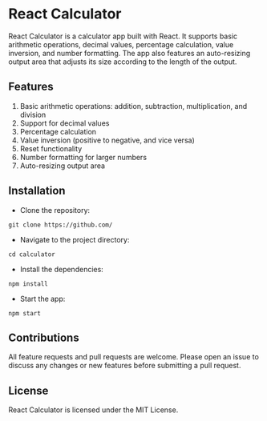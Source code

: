 # React Calculator

React Calculator is a calculator app built with React. It supports basic arithmetic operations, decimal values, percentage calculation, value inversion, and number formatting. The app also features an auto-resizing output area that adjusts its size according to the length of the output.

## Features

1. Basic arithmetic operations: addition, subtraction, multiplication, and division
2. Support for decimal values
3. Percentage calculation
4. Value inversion (positive to negative, and vice versa)
5. Reset functionality
6. Number formatting for larger numbers
7. Auto-resizing output area

## Installation

- Clone the repository:

```
git clone https://github.com/
```

- Navigate to the project directory:

```
cd calculator
```

- Install the dependencies:

```
npm install
```

- Start the app:

```
npm start
```

## Contributions

All feature requests and pull requests are welcome. Please open an issue to discuss any changes or new features before submitting a pull request.

## License

React Calculator is licensed under the MIT License.